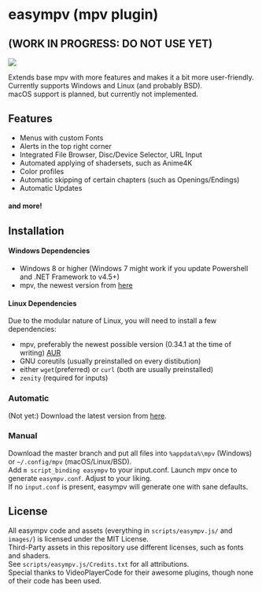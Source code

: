 # easympv (mpv plugin)
## (WORK IN PROGRESS: DO NOT USE YET)  
![](https://smto.pw/mpv/images/preview.png)


Extends base mpv with more features and makes it a bit more user-friendly.  
Currently supports Windows and Linux (and probably BSD).  
macOS support is planned, but currently not implemented.

## Features
- Menus with custom Fonts
- Alerts in the top right corner
- Integrated File Browser, Disc/Device Selector, URL Input
- Automated applying of shadersets, such as Anime4K
- Color profiles
- Automatic skipping of certain chapters (such as Openings/Endings)
- Automatic Updates
#### and more!
## Installation
#### Windows Dependencies
- Windows 8 or higher (Windows 7 might work if you update Powershell and .NET Framework to v4.5+)
- mpv, the newest version from [here](https://sourceforge.net/projects/mpv-player-windows/files/64bit/)

#### Linux Dependencies
Due to the modular nature of Linux, you will need to install a few dependencies:
- mpv, preferably the newest possible version (0.34.1 at the time of writing) [AUR](https://aur.archlinux.org/packages/mpv-build-git)
- GNU coreutils (usually preinstalled on every distibution)
- either `wget`(preferred) or `curl` (both are usually preinstalled)
- `zenity` (required for inputs)

### Automatic
(Not yet:) Download the latest version from [here](https://smto.pw/mpv/?#downloads).
### Manual
Download the master branch and put all files into `%appdata%\mpv` (Windows) or `~/.config/mpv` (macOS/Linux/BSD).  
Add `m script_binding easympv` to your input.conf. Launch mpv once to generate `easympv.conf`. Adjust to your liking.  
If no `input.conf` is present, easympv will generate one with sane defaults.  

## License
All easympv code and assets (everything in `scripts/easympv.js/` and `images/`) is licensed under the MIT License.  
Third-Party assets in this repository use different licenses, such as fonts and shaders.  
See `scripts/easympv.js/Credits.txt` for all attributions.  
Special thanks to VideoPlayerCode for their awesome plugins, though none of their code has been used.  
